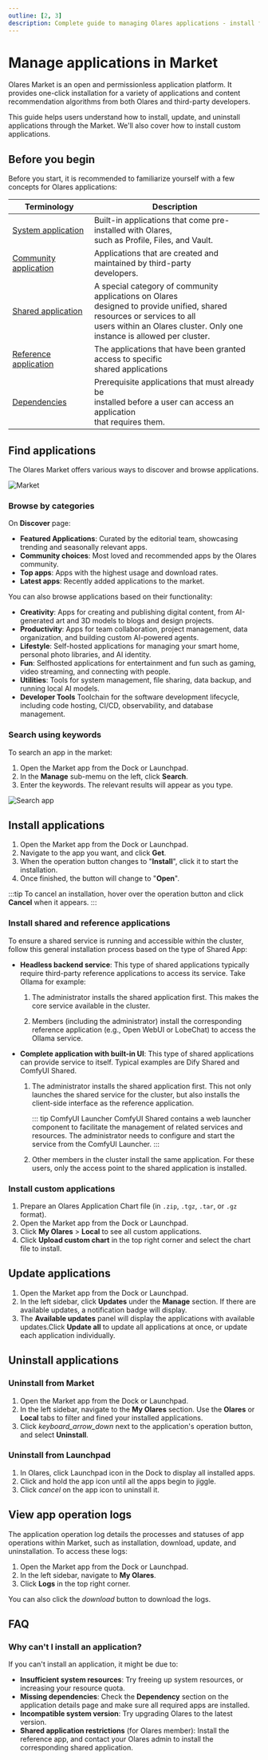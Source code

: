 ```yaml
---
outline: [2, 3]
description: Complete guide to managing Olares applications - install from Market, update system and community apps, handle custom installations, and properly uninstall applications.
---
```


# Manage applications in Market

 Olares Market is an open and permissionless application platform. It provides one-click installation for a variety of applications and content recommendation algorithms from both Olares and third-party developers.

This guide helps users understand how to install, update, and uninstall applications through the Market. We'll also cover how to install custom applications.

## Before you begin
Before you start, it is recommended to familiarize yourself with a few concepts for Olares applications:

| Terminology                                                                             | Description                                                                                                                                                                                       |
|-----------------------------------------------------------------------------------------|---------------------------------------------------------------------------------------------------------------------------------------------------------------------------------------------------|
| [System application](../concepts/application.md#system-applications)                    | Built-in applications that come pre-installed with Olares,<br/> such as Profile, Files, and Vault.                                                                                                |
| [Community application](../concepts/application.md#community-applications)              | Applications that are created and maintained by third-party<br/> developers.                                                                                                                      |
| [Shared application](../concepts/application.md#cluster-scoped-applications) | A special category of community applications on Olares<br/> designed to provide unified, shared resources or services to all <br/>users within an Olares cluster. Only one <br/>instance is allowed per cluster. |
| [Reference application](../concepts/application.md#reference-applications)              | The applications that have been granted access to specific<br/> shared applications                                                                                                                    |
| [Dependencies](../concepts/application.md#dependencies)                                 | Prerequisite applications that must already be<br/> installed before a user can access an application <br/>that requires them.                                                                              |

## Find applications
The Olares Market offers various ways to discover and browse applications.

![Market](/images/manual/olares/market-discover.png#bordered)


### Browse by categories

On **Discover** page:
* **Featured Applications**: Curated by the editorial team, showcasing trending and seasonally relevant apps.
* **Community choices**: Most loved and recommended apps by the Olares community.
* **Top apps**: Apps with the highest usage and download rates.
* **Latest apps**: Recently added applications to the market.

You can also browse applications based on their functionality:
* **Creativity**: Apps for creating and publishing digital content, from AI-generated art and 3D models to blogs and design projects.
* **Productivity**: Apps for team collaboration, project management, data organization, and building custom AI-powered agents.
* **Lifestyle**: Self-hosted applications for managing your smart home, personal photo libraries, and AI identity.
* **Fun**: Selfhosted applications for entertainment and fun such as gaming, video streaming, and connecting with people. 
* **Utilities**: Tools for system management, file sharing, data backup, and running local AI models.
* **Developer Tools** Toolchain for the software development lifecycle, including code hosting, CI/CD, observability, and database management.

### Search using keywords 

To search an app in the market:

1. Open the Market app from the Dock or Launchpad.
2. In the **Manage** sub-memu on the left, click **Search**.
2. Enter the keywords. The relevant results will appear as you type.

![Search app](/images/manual/olares/search-app.png#bordered)

## Install applications

1. Open the Market app from the Dock or Launchpad.
2. Navigate to the app you want, and click **Get**.
3. When the operation button changes to "**Install**", click it to start the installation.
4. Once finished, the button will change to "**Open**".

:::tip
To cancel an installation, hover over the operation button and click **Cancel** when it appears.
:::

### Install shared and reference applications

To ensure a shared service is running and accessible within the cluster, follow this general installation process based on the type of Shared App:

* **Headless backend service**:
    This type of shared applications typically require third-party reference applications to access its service. Take Ollama for example:
    1. The administrator installs the shared application first. This makes the core service available in the cluster.
    
    2. Members (including the administrator) install the corresponding reference application (e.g., Open WebUI or LobeChat) to access the Ollama service.

* **Complete application with built-in UI**:
    This type of shared applications can provide service to itself. Typical examples are Dify Shared and ComfyUI Shared.
    
    1. The administrator installs the shared application first. This not only launches the shared service for the cluster, but also installs the client-side interface as the reference application.
    
       ::: tip ComfyUI Launcher
       ComfyUI Shared contains a web launcher component to facilitate the management of related services and resources. The administrator needs to configure and start the service from the ComfyUI Launcher.
       :::

    2. Other members in the cluster install the same application. For these users, only the access point to the shared application is installed.

### Install custom applications

1. Prepare an Olares Application Chart file (in `.zip`, `.tgz`, `.tar`, or `.gz` format).
2. Open the Market app from the Dock or Launchpad.
3. Click **My Olares** > **Local** to see all custom applications.
4. Click **Upload custom chart** in the top right corner and select the chart file to install.

## Update applications
1. Open the Market app from the Dock or Launchpad.
2. In the left sidebar, click **Updates** under the **Manage** section. If there are available updates, a notification badge will display.
3. The **Available updates** panel will display the applications with available updates.Click **Update all** to update all applications at once, or update each application individually.

## Uninstall applications

### Uninstall from Market
1. Open the Market app from the Dock or Launchpad.
2. In the left sidebar, navigate to the **My Olares** section. Use the **Olares** or **Local** tabs to filter and fined your installed applications.
3. Click <i class="material-symbols-outlined">keyboard_arrow_down</i> next to the application's operation button, and select **Uninstall**.

### Uninstall from Launchpad
1. In Olares, click Launchpad icon in the Dock to display all installed apps.
2. Click and hold the app icon until all the apps begin to jiggle.
3. Click <i class="material-symbols-outlined">cancel</i> on the app icon to uninstall it.

## View app operation logs

The application operation log details the processes and statuses of app operations within Market, such as installation, download, update, and uninstallation. To access these logs:
 
1. Open the Market app from the Dock or Launchpad.
2. In the left sidebar, navigate to **My Olares**.
3. Click **Logs** in the top right corner. 

You can also click the <i class="material-symbols-outlined">download</i> button to download the logs.

## FAQ

### Why can't I install an application?
If you can't install an application, it might be due to:
* **Insufficient system resources**: Try freeing up system resources, or increasing your resource quota.
* **Missing dependencies**: Check the **Dependency** section on the application details page and make sure all required apps are installed.
* **Incompatible system version**: Try upgrading Olares to the latest version.
* **Shared application restrictions** (for Olares member): Install the reference app, and contact your Olares admin to install the corresponding shared application.
